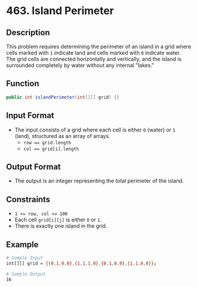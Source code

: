 # 463. Island Perimeter

## Description

This problem requires determining the perimeter of an island in a grid where cells marked with `1` indicate land and cells marked with `0` indicate water. The grid cells are connected horizontally and vertically, and the island is surrounded completely by water without any internal "lakes."

## Function

```java
public int islandPerimeter(int[][] grid) {}
```

## Input Format

- The input consists of a grid where each cell is either `0` (water) or `1` (land), structured as an array of arrays.
  - `row == grid.length`
  - `col == grid[i].length`

## Output Format

- The output is an integer representing the total perimeter of the island.

## Constraints

- `1 <= row, col <= 100`
- Each cell `grid[i][j]` is either `0` or `1`.
- There is exactly one island in the grid.

## Example

```bash
# Sample Input
int[][] grid = {{0,1,0,0},{1,1,1,0},{0,1,0,0},{1,1,0,0}};

# Sample Output
16
```
